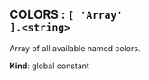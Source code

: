<a id="colors"></a>

## COLORS : <code>[ &#x27;Array&#x27; ].&lt;string&gt;</code>
Array of all available named colors.

**Kind**: global constant  
